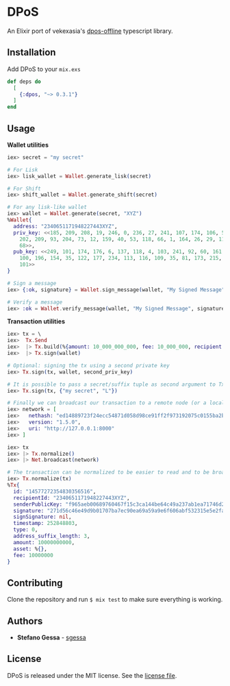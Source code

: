# DPoS

An Elixir port of vekexasia's [dpos-offline](https://www.npmjs.com/package/dpos-offline) typescript library.

## Installation

Add DPoS to your `mix.exs`

```elixir
def deps do
  [
    {:dpos, "~> 0.3.1"}
  ]
end
```

## Usage

**Wallet utilities**

```elixir
iex> secret = "my secret"

# For Lisk
iex> lisk_wallet = Wallet.generate_lisk(secret)

# For Shift
iex> shift_wallet = Wallet.generate_shift(secret)

# For any lisk-like wallet
iex> wallet = Wallet.generate(secret, "XYZ")
%Wallet{
  address: "2340651171948227443XYZ",
  priv_key: <<185, 209, 208, 19, 246, 0, 236, 27, 241, 107, 174, 106, 54, 52,
    202, 209, 93, 204, 73, 12, 159, 40, 53, 118, 66, 1, 164, 26, 29, 112, 222,
    68>>,
  pub_key: <<249, 101, 174, 176, 6, 137, 118, 4, 103, 241, 92, 60, 161, 68, 190,
    100, 196, 154, 35, 122, 177, 234, 113, 116, 109, 35, 81, 173, 215, 138, 11,
    101>>
}

# Sign a message
iex> {:ok, signature} = Wallet.sign_message(wallet, "My Signed Message")

# Verify a message
iex> :ok = Wallet.verify_message(wallet, "My Signed Message", signature)
```

**Transaction utilities**

```elixir
iex> tx = \
iex>  Tx.Send
iex>  |> Tx.build(%{amount: 10_000_000_000, fee: 10_000_000, recipient: "2340651171948227443XYZ"}) \
iex>  |> Tx.sign(wallet)

# Optional: signing the tx using a second private key
iex> Tx.sign(tx, wallet, second_priv_key)

# It is possible to pass a secret/suffix tuple as second argument to Tx.sign/3:
iex> Tx.sign(tx, {"my secret", "L"})

# Finally we can broadcast our transaction to a remote node (or a local node)
iex> network = [
iex>   nethash: "ed14889723f24ecc54871d058d98ce91ff2f973192075c0155ba2b7b70ad2511",
iex>   version: "1.5.0",
iex>   uri: "http://127.0.0.1:8000"
iex> ]

iex> tx
iex> |> Tx.normalize()
iex> |> Net.broadcast(network)

# The transaction can be normalized to be easier to read and to be broadcasted to a remote node
iex> Tx.normalize(tx)
%Tx{
  id: "14577272354830356516",
  recipientId: "2340651171948227443XYZ",
  senderPublicKey: "f965aeb00689760467f15c3ca144be64c49a237ab1ea71746d2351add78a0b65",
  signature: "271d56c46e49d9b01707ba7ec90ea69a59a9e6f606abf532315e5e2fa327b465e9d9f4ef6c37d11ca84aec61f8b138881b9afa92ba39123dc6622057ea53f50f",
  signSignature: nil,
  timestamp: 252848803,
  type: 0,
  address_suffix_length: 3,
  amount: 10000000000,
  asset: %{},
  fee: 10000000
}
```

## Contributing

Clone the repository and run `$ mix test` to make sure everything is working.

## Authors

* **Stefano Gessa** - [sgessa](https://github.com/sgessa)

## License

DPoS is released under the MIT license. See the [license file](LICENSE.txt).
